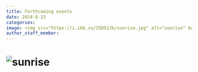 ```yaml
---
title: Forthcoming events
date: 2024-8-13
categories:
image: <img src="https://i.ibb.co/2SD52Jb/sunrise.jpg" alt="sunrise" border="0">
author_staff_member:
---
```


<h1 Watch this space! </h1>

<img src="https://i.ibb.co/2SD52Jb/sunrise.jpg" alt="sunrise" border="0">